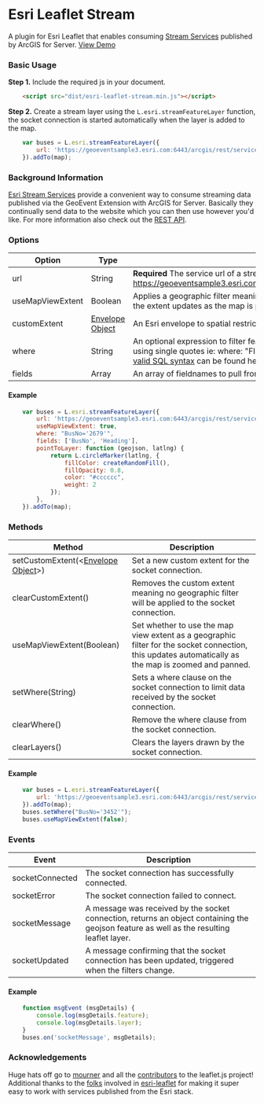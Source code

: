 # Esri Leaflet Stream
A plugin for Esri Leaflet that enables consuming [Stream Services](http://server.arcgis.com/en/geoevent-extension/latest/process-event-data/stream-services.htm) published by ArcGIS for Server. [View Demo](https://rowanwins.github.io/esri-leaflet-stream/example/)

### Basic Usage
**Step 1.** Include the required js in your document. 

```html
   	<script src="dist/esri-leaflet-stream.min.js"></script>
```

**Step 2.** Create a stream layer using the `L.esri.streamFeatureLayer` function, the socket connection is started automatically when the layer is added to the map.

```js
	var buses = L.esri.streamFeatureLayer({
		url: 'https://geoeventsample3.esri.com:6443/arcgis/rest/services/SeattleBus/StreamServer'
	}).addTo(map);
```

### Background Information
[Esri Stream Services](http://server.arcgis.com/en/geoevent-extension/latest/process-event-data/stream-services.htm) provide a convenient way to consume streaming data published via the GeoEvent Extension with ArcGIS for Server. Basically they continually send data to the website which you can then use however you'd like. For more information also check out the [REST API](http://resources.arcgis.com/en/help/arcgis-rest-api/index.html#//02r300000288000000).



### Options
| Option        | Type   | Description   | 
| ------------- |--------|---------------|
| url | String | **Required** The service url of a streaming layer eg https://geoeventsample3.esri.com:6443/arcgis/rest/services/SeattleBus/StreamServer|
| useMapViewExtent | Boolean | Applies a geographic filter meaning data is only sent for the current map view (*note:* the extent updates as the map is panned and zoomed). Defaults to false. |
| customExtent | [Envelope Object](http://resources.arcgis.com/en/help/arcgis-rest-api/index.html#//02r3000000n1000000) | An Esri envelope to spatial restrict the features. Not set by default. |
| where | String | An optional expression to filter features server side. String values should be denoted using single quotes ie: where: "FIELDNAME = 'field value'"; More information about [valid SQL syntax](http://resources.arcgis.com/en/help/main/10.2/index.html#/SQL_reference_for_query_expressions_used_in_ArcGIS/00s500000033000000/) can be found here. |
| fields | Array | An array of fieldnames to pull from the service. Includes all fields by default. |

#### Example
```js
	var buses = L.esri.streamFeatureLayer({
		url: 'https://geoeventsample3.esri.com:6443/arcgis/rest/services/SeattleBus/StreamServer',
		useMapViewExtent: true,
		where: "BusNo='2679'",
		fields: ['BusNo', 'Heading'],
		pointToLayer: function (geojson, latlng) {
			return L.circleMarker(latlng, {
				fillColor: createRandomFill(),
				fillOpacity: 0.8,
				color: "#cccccc",
				weight: 2
			});
		},
	}).addTo(map);

```

### Methods
| Method        | Description   | 
| ------------- |---------------|
| setCustomExtent(<[Envelope Object](http://resources.arcgis.com/en/help/arcgis-rest-api/index.html#//02r3000000n1000000)>) | Set a new custom extent for the socket connection. |
| clearCustomExtent() | Removes the custom extent meaning no geographic filter will be applied to the socket connection. |
| useMapViewExtent(Boolean) | Set whether to use the map view extent as a geographic filter for the socket connection, this updates automatically as the map is zoomed and panned. |
| setWhere(String) | Sets a where clause on the socket connection to limit data received by the socket connection. |
| clearWhere() | Remove the where clause from the socket connection. |
| clearLayers() | Clears the layers drawn by the socket connection. |


#### Example
```js
	var buses = L.esri.streamFeatureLayer({
		url: 'https://geoeventsample3.esri.com:6443/arcgis/rest/services/SeattleBus/StreamServer'
	}).addTo(map);
	buses.setWhere("BusNo='3452'");
	buses.useMapViewExtent(false);
```

### Events
| Event        | Description   | 
| ------------ |---------------|
| socketConnected | The socket connection has successfully connected. |
| socketError | The socket connection failed to connect. |
| socketMessage | A message was received by the socket connection, returns an object containing the geojson feature as well as the resulting leaflet layer. |
| socketUpdated | A message confirming that the socket connection has been updated, triggered when the filters change. |

#### Example
```js
	function msgEvent (msgDetails) {
		console.log(msgDetails.feature);
		console.log(msgDetails.layer);
	}
	buses.on('socketMessage', msgDetails);
```

### Acknowledgements
Huge hats off go to [mourner](https://github.com/mourner) and all the [contributors](https://github.com/Leaflet/Leaflet/graphs/contributors) to the leaflet.js project! Additional thanks to the [folks](https://github.com/Esri/esri-leaflet/graphs/contributors) involved in [esri-leaflet](http://esri.github.io/esri-leaflet/) for making it super easy to work with services published from the Esri stack.